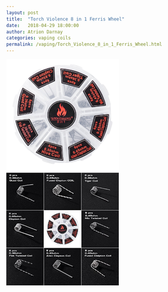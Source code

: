 ```yaml
---
layout: post  
title:  "Torch Violence 8 in 1 Ferris Wheel"  
date:   2018-04-29 18:00:00  
author: Atrion Darnay  
categories: vaping coils
permalink: /vaping/Torch_Violence_8_in_1_Ferris_Wheel.html  
---
```


<img src="/assets/vape/Vape_Ferris_Wheel_01.jpg" alt="" style="width: 300px"/><br/>
<img src="/assets/vape/Vape_Ferris_Wheel_02.jpg" alt="" style="width: 300px"/>
<br/>
